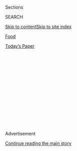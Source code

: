 <div id="app">

<div>

<div>

<div>

<div class="NYTAppHideMasthead css-1q2w90k e1suatyy0">

<div class="section css-ui9rw0 e1suatyy2">

<div class="css-eph4ug er09x8g0">

<div class="css-6n7j50">

</div>

<span class="css-1dv1kvn">Sections</span>

<div class="css-10488qs">

<span class="css-1dv1kvn">SEARCH</span>

</div>

[Skip to content](#site-content)[Skip to site
index](#site-index)

</div>

<div id="masthead-section-label" class="css-1wr3we4 eaxe0e00">

[Food](https://www.nytimes3xbfgragh.onion/section/food)

</div>

<div class="css-10698na e1huz5gh0">

</div>

</div>

<div id="masthead-bar-one" class="section hasLinks css-15hmgas e1csuq9d3">

<div class="css-uqyvli e1csuq9d0">

</div>

<div class="css-1uqjmks e1csuq9d1">

</div>

<div class="css-9e9ivx">

[](https://myaccount.nytimes3xbfgragh.onion/auth/login?response_type=cookie&client_id=vi)

</div>

<div class="css-1bvtpon e1csuq9d2">

[Today’s
Paper](https://www.nytimes3xbfgragh.onion/section/todayspaper)

</div>

</div>

</div>

</div>

<div data-aria-hidden="false">

<div id="site-content" data-role="main">

<div>

<div class="css-1aor85t" style="opacity:0.000000001;z-index:-1;visibility:hidden">

<div class="css-1hqnpie">

<div class="css-epjblv">

<span class="css-17xtcya">[Food](/section/food)</span><span class="css-x15j1o">|</span><span class="css-fwqvlz">Floyd
Cardoz Pivots Again, for an Elusive Ingredient:
Fun</span>

</div>

<div class="css-k008qs">

<div class="css-1iwv8en">

<span class="css-18z7m18"></span>

<div>

</div>

</div>

<span class="css-1n6z4y">https://nyti.ms/2BushsR</span>

<div class="css-1705lsu">

<div class="css-4xjgmj">

<div class="css-4skfbu" data-role="toolbar" data-aria-label="Social Media Share buttons, Save button, and Comments Panel with current comment count" data-testid="share-tools">

  - 
  - 
  - 
  - 
    
    <div class="css-6n7j50">
    
    </div>

  - 
  - 

</div>

</div>

</div>

</div>

</div>

</div>

<div class="css-13pd83m">

</div>

<div id="top-wrapper" class="css-1sy8kpn">

<div id="top-slug" class="css-l9onyx">

Advertisement

</div>

[Continue reading the main
story](#after-top)

<div class="ad top-wrapper" style="text-align:center;height:100%;display:block;min-height:250px">

<div id="top" class="place-ad" data-position="top" data-size-key="top">

</div>

</div>

<div id="after-top">

</div>

</div>

<div id="sponsor-wrapper" class="css-1hyfx7x">

<div id="sponsor-slug" class="css-19vbshk">

Supported by

</div>

[Continue reading the main
story](#after-sponsor)

<div id="sponsor" class="ad sponsor-wrapper" style="text-align:center;height:100%;display:block">

</div>

<div id="after-sponsor">

</div>

</div>

<div class="css-1vkm6nb ehdk2mb0">

# Floyd Cardoz Pivots Again, for an Elusive Ingredient: Fun

</div>

<div class="css-79elbk" data-testid="photoviewer-wrapper">

<div class="css-z3e15g" data-testid="photoviewer-wrapper-hidden">

</div>

<div class="css-1a48zt4 ehw59r15" data-testid="photoviewer-children">

![<span class="css-16f3y1r e13ogyst0" data-aria-hidden="true">The chef
Floyd Cardoz at his SoHo restaurant, Paowalla. It will close and be
reopened as the Bombay Bread
Bar.</span><span class="css-cnj6d5 e1z0qqy90" itemprop="copyrightHolder"><span class="css-1ly73wi e1tej78p0">Credit...</span><span><span>Devin
Yalkin for The New York
Times</span></span></span>](https://static01.graylady3jvrrxbe.onion/images/2018/02/21/dining/21Cardoz/merlin_133655340_88e46ade-864e-43c5-b65c-4fe608eeb8da-articleLarge.jpg?quality=75&auto=webp&disable=upscale)

</div>

</div>

<div class="css-xt80pu e12qa4dv0">

<div class="css-18e8msd">

<div class="css-vp77d3 epjyd6m0">

<div class="css-1baulvz">

By <span class="css-1baulvz last-byline" itemprop="name">Priya
Krishna</span>

</div>

</div>

  - Feb. 15,
    2018

  - 
    
    <div class="css-4xjgmj">
    
    <div class="css-d8bdto" data-role="toolbar" data-aria-label="Social Media Share buttons, Save button, and Comments Panel with current comment count" data-testid="share-tools">
    
      - 
      - 
      - 
      - 
        
        <div class="css-6n7j50">
        
        </div>
    
      - 
      - 
    
    </div>
    
    </div>

</div>

</div>

<div class="section meteredContent css-1r7ky0e" name="articleBody" itemprop="articleBody">

<div class="css-1fanzo5 StoryBodyCompanionColumn">

<div class="css-53u6y8">

There’s one memory the chef Floyd Cardoz keeps coming back to: He’s a
17-year-old student at St. Andrew’s High School in Bombay, it’s exam
week and late one night, to escape the stress and the studying, he has
biked to a nearby food cart.

He spots a street vendor stuffing pockets of naan with peppery lamb,
spiced potatoes, fresh chiles and lime juice, then toasting them on a
tawa, or griddle. He leans against his bike and devours the messy
sandwich, savoring the deeply comforting blend of textures and spices.

That’s how Mr. Cardoz envisioned the experience at his Indian
restaurant,
[Paowalla](https://www.nytimes3xbfgragh.onion/2016/11/09/dining/paowalla-review.html),
which opened in SoHo in 2016: accessible, craveable, nostalgic and meant
for casual grazing. But the restaurant he actually opened turned out
more rigid and formal, and not popular enough.

“We were only doing 150 covers on Friday and Saturday nights,” he said.
“I wanted a line out the door.”

</div>

</div>

<div class="css-1fanzo5 StoryBodyCompanionColumn">

<div class="css-53u6y8">

So he’s making a course correction: Paowalla will close after service on
Saturday and soon reopen in the same location as the Bombay Bread Bar.
It will be, he says, a more colorful, stripped-down and affordable
place, where Mr. Cardoz is hoping he can do for Indian cuisine in New
York what restaurants like [Ugly
Baby](https://www.nytimes3xbfgragh.onion/2017/11/28/dining/ugly-baby-review-thai-brooklyn.html)
and [Uncle
Boons](http://www.nytimes3xbfgragh.onion/2013/07/03/dining/reviews/restaurant-review-uncle-boons-in-nolita.html)
have done for Thai food — present authentic, regional cuisine in a way
that New Yorkers viscerally respond to.

For Mr. Cardoz, 57, who gained renown as the chef of Tabla — the
pioneering Indian restaurant from Danny Meyer’s [Union Square
Hospitality Group](https://www.ushgnyc.com/) that was open from 1998 to
2010 — Paowalla represented a long-awaited return to Indian food, after
intervening years at the seafood-focused [North End
Grill](http://www.nytimes3xbfgragh.onion/2012/03/21/dining/reviews/north-end-grill-in-battery-park-city.html),
and a high-end TriBeCa spot, White Street.

Mr. Cardoz opened Paowalla with the intention of recapturing the
conviviality of Tabla’s popular downstairs bread bar, with fluffy
Cheddar-bacon kulchas baked fresh in a wood-burning oven, sticky-sweet
pork ribs vindaloo and a fiercely spicy Indo-Chinese three-chile
chicken. But that goal proved elusive, he said.

</div>

</div>

<div class="css-79elbk" data-testid="photoviewer-wrapper">

<div class="css-z3e15g" data-testid="photoviewer-wrapper-hidden">

</div>

<div class="css-1a48zt4 ehw59r15" data-testid="photoviewer-children">

![<span class="css-16f3y1r e13ogyst0" data-aria-hidden="true">Mr. Cardoz
in the kitchen of Paowalla soon after it opened, in
2016.</span><span class="css-cnj6d5 e1z0qqy90" itemprop="copyrightHolder"><span class="css-1ly73wi e1tej78p0">Credit...</span><span>Jean
Schwarzwalder for The New York
Times</span></span>](https://static01.graylady3jvrrxbe.onion/images/2018/02/21/dining/21Cardoz3/21Cardoz3-articleLarge.jpg?quality=75&auto=webp&disable=upscale)

</div>

</div>

<div class="css-1fanzo5 StoryBodyCompanionColumn">

<div class="css-53u6y8">

Mr. Meyer agreed. “There was something sexy about the bread bar and the
way it touched all the senses that was missing from Paowalla,” he said.

</div>

</div>

<div class="css-1fanzo5 StoryBodyCompanionColumn">

<div class="css-53u6y8">

In October, Mr. Cardoz was in Mumbai (formerly Bombay) to open [O
Pedro](http://opedromumbai.com/), a casual Goan restaurant to accompany
his popular cafe there, [the Bombay
Canteen](http://thebombaycanteen.com/). “They were both these informal,
experiential places where you could have cocktails and a bunch of bites
and not feel like you had to sit down for an entire three-course meal,”
he said.

Paowalla desperately needed that lively, unfiltered spirit, he realized.
His investors agreed to put in additional capital to transform it into
the Bombay Bread Bar. The name is an amalgamation of the two restaurants
that have best represented his culinary identity: the Bombay Canteen and
Tabla’s Bread Bar.

The new menu is dominated by dishes that are personal to Mr. Cardoz, who
grew up in Bombay and Goa. The breads, and favorites like the vindaloo,
three-chile chicken and Eggs Kejriwal are staying put. But there are new
snacks like onion ring bhajias, or fritters, served with his mother’s
cinnamon and clove-spiked ketchup; and bhel puri, a tangy, crunchy,
chutney-coated puffed rice snack typical of Bombay street vendors.

A short list of larger dishes includes his grandmother’s Goan fish
curry, dressed in coconut and chilies; and short-rib nihari, a
slow-cooked Hyderabadi stew spiced with garam masala.

To match the restaurant’s breezier fare, the walls will be bathed in
bright pops of blue and yellow, and the dark wood tables will be covered
with loud floral tablecloths.

The most promising news of all? Mr. Cardoz has decided to re-create that
braised lamb sandwich from his school days. And this time, he won’t
modify the recipe just to make New Yorkers comfortable with it.

“People still don’t recognize Indian food for what it is,” he said.
“They’re not celebrating it like they should. So I’m willing to take
that chance here.”

[*Follow NYT Food on
Facebook*](https://www.facebookcorewwwi.onion/nytfood/)*,*
[*Instagram*](https://instagram.com/nytfood)*,*
[*Twitter*](https://twitter.com/nytfood) *and*
[*Pinterest*](https://www.pinterest.com/nytfood/)*.* [*Get regular
updates from NYT Cooking, with recipe suggestions, cooking tips and
shopping
advice*](https://www.nytimes3xbfgragh.onion/newsletters/cooking)*.*

</div>

</div>

</div>

<div>

</div>

<div>

</div>

<div>

</div>

<div>

<div id="bottom-wrapper" class="css-1ede5it">

<div id="bottom-slug" class="css-l9onyx">

Advertisement

</div>

[Continue reading the main
story](#after-bottom)

<div id="bottom" class="ad bottom-wrapper" style="text-align:center;height:100%;display:block;min-height:90px">

</div>

<div id="after-bottom">

</div>

</div>

</div>

</div>

</div>

## Site Index

<div>

</div>

## Site Information Navigation

  - [© <span>2020</span> <span>The New York Times
    Company</span>](https://help.nytimes3xbfgragh.onion/hc/en-us/articles/115014792127-Copyright-notice)

<!-- end list -->

  - [NYTCo](https://www.nytco.com/)
  - [Contact
    Us](https://help.nytimes3xbfgragh.onion/hc/en-us/articles/115015385887-Contact-Us)
  - [Work with us](https://www.nytco.com/careers/)
  - [Advertise](https://nytmediakit.com/)
  - [T Brand Studio](http://www.tbrandstudio.com/)
  - [Your Ad
    Choices](https://www.nytimes3xbfgragh.onion/privacy/cookie-policy#how-do-i-manage-trackers)
  - [Privacy](https://www.nytimes3xbfgragh.onion/privacy)
  - [Terms of
    Service](https://help.nytimes3xbfgragh.onion/hc/en-us/articles/115014893428-Terms-of-service)
  - [Terms of
    Sale](https://help.nytimes3xbfgragh.onion/hc/en-us/articles/115014893968-Terms-of-sale)
  - [Site
    Map](https://spiderbites.nytimes3xbfgragh.onion)
  - [Help](https://help.nytimes3xbfgragh.onion/hc/en-us)
  - [Subscriptions](https://www.nytimes3xbfgragh.onion/subscription?campaignId=37WXW)

</div>

</div>

</div>

</div>
